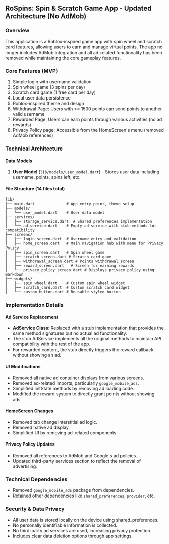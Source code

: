 ## RoSpins: Spin & Scratch Game App - Updated Architecture (No AdMob)

### Overview
This application is a Roblox-inspired game app with spin wheel and scratch card features, allowing users to earn and manage virtual points. The app no longer includes AdMob integration and all ad-related functionality has been removed while maintaining the core gameplay features.

### Core Features (MVP)
1. Simple login with username validation
2. Spin wheel game (3 spins per day)
3. Scratch card game (1 free card per day)
4. Local user data persistence
5. Roblox-inspired theme and design
6. Withdrawal Page: Users with >= 1500 points can send points to another valid username
7. Rewarded Page: Users can earn points through various activities (no ad rewards)
8. Privacy Policy page: Accessible from the HomeScreen's menu (removed AdMob references)

### Technical Architecture

#### Data Models
1. **User Model** (`lib/models/user_model.dart`) - Stores user data including username, points, spins left, etc.

#### File Structure (14 files total)
```
lib/
├── main.dart              # App entry point, theme setup
├── models/
│   └── user_model.dart    # User data model
├── services/
│   ├── storage_service.dart  # Shared preferences implementation
│   └── ad_service.dart    # Empty ad service with stub methods for compatibility
├── screens/
│   ├── login_screen.dart  # Username entry and validation
│   ├── home_screen.dart   # Main navigation hub with menu for Privacy Policy
│   ├── spin_screen.dart   # Spin wheel game
│   ├── scratch_screen.dart # Scratch card game
│   ├── withdrawal_screen.dart # Points withdrawal screen
│   ├── reward_screen.dart   # Screen for earning rewards
│   └── privacy_policy_screen.dart # Displays privacy policy using markdown
├── widgets/
│   ├── spin_wheel.dart    # Custom spin wheel widget
│   ├── scratch_card.dart  # Custom scratch card widget
│   └── custom_button.dart # Reusable styled button
```

### Implementation Details

#### Ad Service Replacement
- **AdService Class**: Replaced with a stub implementation that provides the same method signatures but no actual ad functionality.
- The stub AdService implements all the original methods to maintain API compatibility with the rest of the app.
- For rewarded content, the stub directly triggers the reward callback without showing an ad.

#### UI Modifications
- Removed all native ad container displays from various screens.
- Removed ad-related imports, particularly `google_mobile_ads`.
- Simplified initState methods by removing ad loading code.
- Modified the reward system to directly grant points without showing ads.

#### HomeScreen Changes
- Removed tab change interstitial ad logic.
- Removed native ad display.
- Simplified UI by removing ad-related components.

#### Privacy Policy Updates
- Removed all references to AdMob and Google's ad policies.
- Updated third-party services section to reflect the removal of advertising.

### Technical Dependencies
- Removed `google_mobile_ads` package from dependencies.
- Retained other dependencies like `shared_preferences`, `provider`, etc.

### Security & Data Privacy
- All user data is stored locally on the device using shared_preferences.
- No personally identifiable information is collected.
- No third-party ad services are used, increasing privacy protection.
- Includes clear data deletion options through app settings.
